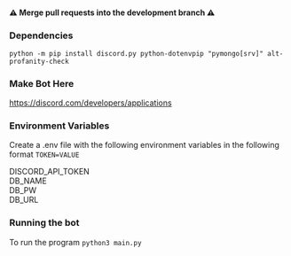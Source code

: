 
#### :warning: Merge pull requests into the development branch :warning:

### Dependencies

```
python -m pip install discord.py python-dotenvpip "pymongo[srv]" alt-profanity-check
```


### Make Bot Here

https://discord.com/developers/applications

### Environment Variables

Create a .env file with the following environment variables
in the following format `TOKEN=VALUE`

DISCORD\_API\_TOKEN\
DB\_NAME\
DB\_PW\
DB\_URL

### Running the bot

To run the program `python3 main.py`
